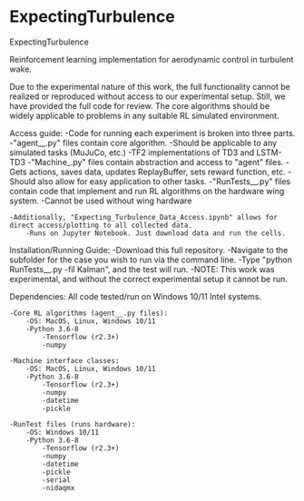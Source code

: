# ExpectingTurbulence

ExpectingTurbulence

Reinforcement learning implementation for aerodynamic control in turbulent wake. 

Due to the experimental nature of this work, the full functionality cannot be realized or reproduced without access to our experimental setup. Still, we have provided the full code for review. The core algorithms should be widely applicable to problems in any suitable RL simulated environment. 

Access guide: 
	-Code for running each experiment is broken into three parts. 
		-"agent__.py" files contain core algorithm.
			-Should be applicable to any simulated tasks (MuJuCo, etc.) 
			-TF2 implementations of TD3 and LSTM-TD3
		-"Machine_.py" files contain abstraction and access to "agent" files. 
			-Gets actions, saves data, updates ReplayBuffer, sets reward function, etc. 
			-Should also allow for easy application to other tasks. 
		-"RunTests__.py" files contain code that implement and run RL algorithms on the hardware wing system. 
			-Cannot be used without wing hardware

	-Additionally, "Expecting_Turbulence_Data_Access.ipynb" allows for direct access/plotting to all collected data.
		-Runs on Jupyter Notebook. Just download data and run the cells. 
	

Installation/Running Guide: 
	-Download this full repository. 
	-Navigate to the subfolder for the case you wish to run via the command line. 
	-Type "python RunTests__.py -fil Kalman", and the test will run. 
	-NOTE: This work was experimental, and without the correct experimental setup it cannot be run. 

Dependencies: All code tested/run on Windows 10/11 Intel systems. 

	-Core RL algorithms (agent__.py files):
		-OS: MacOS, Linux, Windows 10/11
		-Python 3.6-8
			-Tensorflow (r2.3+)
			-numpy 
	
	-Machine interface classes: 
		-OS: MacOS, Linux, Windows 10/11
		-Python 3.6-8
			-Tensorflow (r2.3+)
			-numpy 
			-datetime
			-pickle

	-RunTest files (runs hardware): 
		-OS: Windows 10/11
		-Python 3.6-8
			-Tensorflow (r2.3+)
			-numpy 
			-datetime
			-pickle
			-serial
			-nidaqmx

